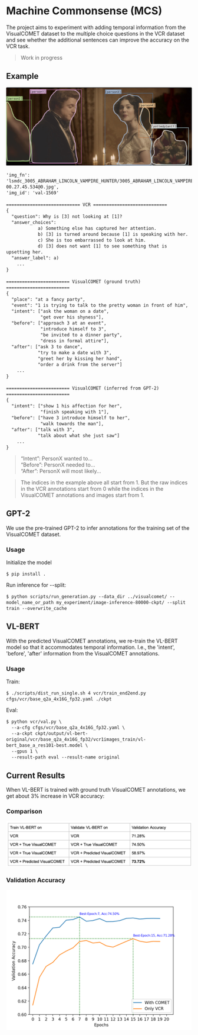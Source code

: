# Machine Commonsense (MCS)
The project aims to experiment with adding temporal information from the VisualCOMET dataset to the multiple choice questions in the VCR dataset and see whether the additional sentences can improve the accuracy on the VCR task.

> Work in progress

## Example

![GT VL-BERT TRAIN](images/1569.png)


```
'img_fn': 'lsmdc_3005_ABRAHAM_LINCOLN_VAMPIRE_HUNTER/3005_ABRAHAM_LINCOLN_VAMPIRE_HUNTER_00.27.43.141-00.27.45.534@0.jpg',
'img_id': 'val-1569'

============================ VCR ============================
{
  "question": Why is [3] not looking at [1]?
  "answer_choices":
            a) Something else has captured her attention.
            b) [3] is turned around because [1] is speaking with her.
            c) She is too embarrassed to look at him.
            d) [3] does not want [1] to see something that is upsetting her.
  "answer_label": a)
    ...
}

======================== VisualCOMET (ground truth) ========================
{
  "place": "at a fancy party",
  "event": "1 is trying to talk to the pretty woman in front of him",
  "intent": ["ask the woman on a date",
             "get over his shyness"],
  "before": ["approach 3 at an event",
             "introduce himself to 3",
             "be invited to a dinner party",
             "dress in formal attire"],
  "after": ["ask 3 to dance",
            "try to make a date with 3",
            "greet her by kissing her hand",
            "order a drink from the server"]
    ...
}

======================== VisualCOMET (inferred from GPT-2) ========================
{
  "intent": ["show 1 his affection for her",
             "finish speaking with 1"],
  "before": ["have 3 introduce himself to her",
             "walk towards the man"],
  "after": ["talk with 3",
            "talk about what she just saw"]
    ...
}
```

> “Intent”:   PersonX wanted to…</br>
> “Before”: PersonX needed to…</br>
> “After”:    PersonX will most likely...</br>

> The indices in the example above all start from 1. But the raw indices in the VCR annotations start from 0 while the indices in the VisualCOMET annotations and images start from 1.


## GPT-2
We use the pre-trained GPT-2 to infer annotations for the training set of the VisualCOMET dataset.

### Usage
Initialize the model
```
$ pip install .
```

Run inference for --split:
```
$ python scripts/run_generation.py --data_dir ../visualcomet/ --model_name_or_path my_experiment/image-inference-80000-ckpt/ --split train --overwrite_cache
```

## VL-BERT
With the predicted VisualCOMET annotations, we re-train the VL-BERT model so that it accommodates temporal information. I.e., the 'intent', 'before', 'after' information from the VisualCOMET annotations.

### Usage
Train:
```
$ ./scripts/dist_run_single.sh 4 vcr/train_end2end.py cfgs/vcr/base_q2a_4x16G_fp32.yaml ./ckpt
```
Eval:
```
$ python vcr/val.py \
  --a-cfg cfgs/vcr/base_q2a_4x16G_fp32.yaml \
  --a-ckpt ckpt/output/vl-bert-original/vcr/base_q2a_4x16G_fp32/vcr1images_train/vl-bert_base_a_res101-best.model \
  --gpus 1 \
  --result-path eval --result-name original
```

## Current Results
When VL-BERT is trained with ground truth VisualCOMET annotations, we get about 3% increase in VCR accuracy:

### Comparison
![COMPARISON](images/comparison.png)

<!-- ### Training set
![GT VL-BERT TRAIN](images/train_acc.png) -->

### Validation Accuracy
![GT VL-BERT VAL](images/val_acc.png)
